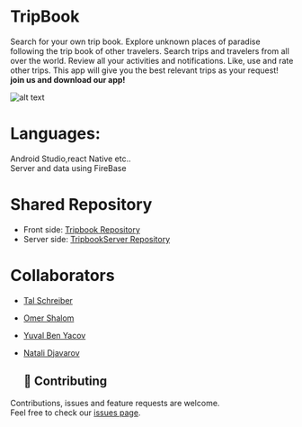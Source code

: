 # TripBook

Search for your own trip book. Explore unknown places of paradise following the trip book of other travelers.
Search trips and travelers from all over the world. Review all your activities and notifications.
Like, use and rate other trips. 
This app will give you the best relevant trips as your request!
<strong>join us and download our app!</strong>

![alt text](https://i.ibb.co/HFDyKd7/Whats-App-Image-2022-01-03-at-12-29-20.jpg)
# Languages:
Android Studio,react Native etc.. <br />
Server and data using FireBase
# Shared Repository
* Front side: [Tripbook Repository](https://github.com/TalSchreiber95/Tripbook.git)
* Server side: [TripbookServer Repository](https://github.com/yuvalbenya/TripbookServer.git)
# Collaborators
* [Tal Schreiber](https://github.com/TalSchreiber95)
* [Omer Shalom](https://github.com/Omer2041)
* [Yuval Ben Yacov](https://github.com/yuvalbenya)
* [Natali Djavarov](https://github.com/natalidjavarov)

  ## 🤝 Contributing

Contributions, issues and feature requests are welcome.<br />
Feel free to check our [issues page](https://github.com/yuvalbenya/TripbookServer/issues).

